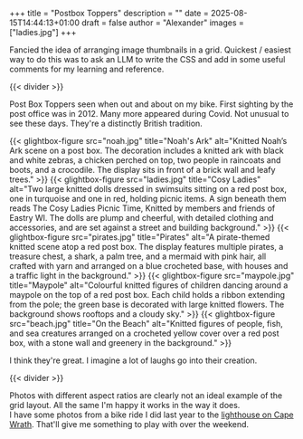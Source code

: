 +++
title = "Postbox Toppers"
description = ""
date = 2025-08-15T14:44:13+01:00
draft = false
author = "Alexander"
images = ["ladies.jpg"]
+++

Fancied the idea of arranging image thumbnails in a grid. Quickest / easiest way to do this was to ask an LLM to write the CSS and add in some useful comments for my learning and reference. 

{{< divider >}}  

Post Box Toppers seen when out and about on my bike. First sighting by the post office was in 2012. Many more appeared during Covid. Not unusual to see these days. They're a distinctly British tradition.

<div class="gallery-grid">
  {{< glightbox-figure src="noah.jpg" title="Noah's Ark" alt="Knitted Noah’s Ark scene on a post box. The decoration includes a knitted ark with black and white zebras, a chicken perched on top, two people in raincoats and boots, and a crocodile. The display sits in front of a brick wall and leafy trees." >}}
  {{< glightbox-figure src="ladies.jpg" title="Cosy Ladies" alt="Two large knitted dolls dressed in swimsuits sitting on a red post box, one in turquoise and one in red, holding picnic items. A sign beneath them reads The Cosy Ladies Picnic Time, Knitted by members and friends of Eastry WI. The dolls are plump and cheerful, with detailed clothing and accessories, and are set against a street and building background." >}}
  {{< glightbox-figure src="pirates.jpg" title="Pirates" alt="A pirate-themed knitted scene atop a red post box. The display features multiple pirates, a treasure chest, a shark, a palm tree, and a mermaid with pink hair, all crafted with yarn and arranged on a blue crocheted base, with houses and a traffic light in the background." >}}
  {{< glightbox-figure src="maypole.jpg" title="Maypole" alt="Colourful knitted figures of children dancing around a maypole on the top of a red post box. Each child holds a ribbon extending from the pole; the green base is decorated with large knitted flowers. The background shows rooftops and a cloudy sky." >}}
  {{< glightbox-figure src="beach.jpg" title="On the Beach" alt="Knitted figures of people, fish, and sea creatures arranged on a crocheted yellow cover over a red post box, with a stone wall and greenery in the background." >}}
</div>

I think they're great. I imagine a lot of laughs go into their creation. 

{{< divider >}}

Photos with different aspect ratios are clearly not an ideal example of the grid layout. All the same I'm happy it works in the way it does.\
I have some photos from a bike ride I did last year to the [lighthouse on Cape Wrath](https://www.cyclingweekly.com/news/latest-news/icons-cycling-cape-wrath-fellowship-297935). That'll give me something to play with over the weekend.   



